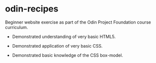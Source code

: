 # odin-recipes

Beginner website exercise as part of the Odin Project Foundation course curriculum.

* Demonstrated understanding of very basic HTML5.

* Demonstrated application of very basic CSS.

* Demonstrated basic knowledge of the CSS box-model.

